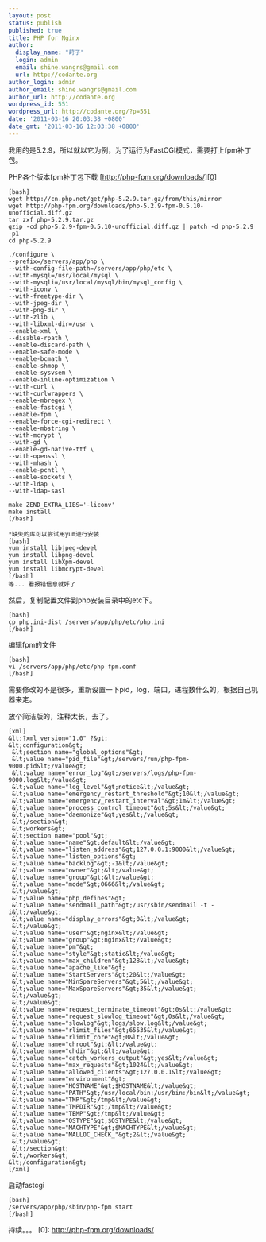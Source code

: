 ```yaml
---
layout: post
status: publish
published: true
title: PHP for Nginx
author:
  display_name: "莳子"
  login: admin
  email: shine.wangrs@gmail.com
  url: http://codante.org
author_login: admin
author_email: shine.wangrs@gmail.com
author_url: http://codante.org
wordpress_id: 551
wordpress_url: http://codante.org/?p=551
date: '2011-03-16 20:03:38 +0800'
date_gmt: '2011-03-16 12:03:38 +0800'
---
```



我用的是5.2.9，所以就以它为例，为了运行为FastCGI模式，需要打上fpm补丁包。

PHP各个版本fpm补丁包下载 [http://php-fpm.org/downloads/][0]

    [bash]
    wget http://cn.php.net/get/php-5.2.9.tar.gz/from/this/mirror
    wget http://php-fpm.org/downloads/php-5.2.9-fpm-0.5.10-unofficial.diff.gz
    tar zxf php-5.2.9.tar.gz
    gzip -cd php-5.2.9-fpm-0.5.10-unofficial.diff.gz | patch -d php-5.2.9 -p1
    cd php-5.2.9
    
    ./configure \
    --prefix=/servers/app/php \
    --with-config-file-path=/servers/app/php/etc \
    --with-mysql=/usr/local/mysql \
    --with-mysqli=/usr/local/mysql/bin/mysql_config \
    --with-iconv \
    --with-freetype-dir \
    --with-jpeg-dir \
    --with-png-dir \
    --with-zlib \
    --with-libxml-dir=/usr \
    --enable-xml \
    --disable-rpath \
    --enable-discard-path \
    --enable-safe-mode \
    --enable-bcmath \
    --enable-shmop \
    --enable-sysvsem \
    --enable-inline-optimization \
    --with-curl \
    --with-curlwrappers \
    --enable-mbregex \
    --enable-fastcgi \
    --enable-fpm \
    --enable-force-cgi-redirect \
    --enable-mbstring \
    --with-mcrypt \
    --with-gd \
    --enable-gd-native-ttf \
    --with-openssl \
    --with-mhash \
    --enable-pcntl \
    --enable-sockets \
    --with-ldap \
    --with-ldap-sasl
    
    make ZEND_EXTRA_LIBS='-liconv'
    make install
    [/bash]
    
    *缺失的库可以尝试用yum进行安装
    [bash]
    yum install libjpeg-devel
    yum install libpng-devel
    yum install libXpm-devel
    yum install libmcrypt-devel
    [/bash]
    等... 看报错信息就好了

然后，复制配置文件到php安装目录中的etc下。

    [bash]
    cp php.ini-dist /servers/app/php/etc/php.ini
    [/bash]

编辑fpm的文件

    [bash]
    vi /servers/app/php/etc/php-fpm.conf
    [/bash]

需要修改的不是很多，重新设置一下pid，log，端口，进程数什么的，根据自己机器来定。

放个简洁版的，注释太长，去了。

    [xml]
    &lt;?xml version="1.0" ?&gt;
    &lt;configuration&gt;
     &lt;section name="global_options"&gt;
     &lt;value name="pid_file"&gt;/servers/run/php-fpm-9000.pid&lt;/value&gt;
     &lt;value name="error_log"&gt;/servers/logs/php-fpm-9000.log&lt;/value&gt;
     &lt;value name="log_level"&gt;notice&lt;/value&gt;
     &lt;value name="emergency_restart_threshold"&gt;10&lt;/value&gt;
     &lt;value name="emergency_restart_interval"&gt;1m&lt;/value&gt;
     &lt;value name="process_control_timeout"&gt;5s&lt;/value&gt;
     &lt;value name="daemonize"&gt;yes&lt;/value&gt;
     &lt;/section&gt;
     &lt;workers&gt;
     &lt;section name="pool"&gt;
     &lt;value name="name"&gt;default&lt;/value&gt;
     &lt;value name="listen_address"&gt;127.0.0.1:9000&lt;/value&gt;
     &lt;value name="listen_options"&gt;
     &lt;value name="backlog"&gt;-1&lt;/value&gt;
     &lt;value name="owner"&gt;&lt;/value&gt;
     &lt;value name="group"&gt;&lt;/value&gt;
     &lt;value name="mode"&gt;0666&lt;/value&gt;
     &lt;/value&gt;
     &lt;value name="php_defines"&gt;
     &lt;value name="sendmail_path"&gt;/usr/sbin/sendmail -t -i&lt;/value&gt;
     &lt;value name="display_errors"&gt;0&lt;/value&gt;
     &lt;/value&gt;
     &lt;value name="user"&gt;nginx&lt;/value&gt;
     &lt;value name="group"&gt;nginx&lt;/value&gt;
     &lt;value name="pm"&gt;
     &lt;value name="style"&gt;static&lt;/value&gt;
     &lt;value name="max_children"&gt;128&lt;/value&gt;
     &lt;value name="apache_like"&gt;
     &lt;value name="StartServers"&gt;20&lt;/value&gt;
     &lt;value name="MinSpareServers"&gt;5&lt;/value&gt;
     &lt;value name="MaxSpareServers"&gt;35&lt;/value&gt;
     &lt;/value&gt;
     &lt;/value&gt;
     &lt;value name="request_terminate_timeout"&gt;0s&lt;/value&gt;
     &lt;value name="request_slowlog_timeout"&gt;0s&lt;/value&gt;
     &lt;value name="slowlog"&gt;logs/slow.log&lt;/value&gt;
     &lt;value name="rlimit_files"&gt;65535&lt;/value&gt;
     &lt;value name="rlimit_core"&gt;0&lt;/value&gt;
     &lt;value name="chroot"&gt;&lt;/value&gt;
     &lt;value name="chdir"&gt;&lt;/value&gt;
     &lt;value name="catch_workers_output"&gt;yes&lt;/value&gt;
     &lt;value name="max_requests"&gt;1024&lt;/value&gt;
     &lt;value name="allowed_clients"&gt;127.0.0.1&lt;/value&gt;
     &lt;value name="environment"&gt;
     &lt;value name="HOSTNAME"&gt;$HOSTNAME&lt;/value&gt;
     &lt;value name="PATH"&gt;/usr/local/bin:/usr/bin:/bin&lt;/value&gt;
     &lt;value name="TMP"&gt;/tmp&lt;/value&gt;
     &lt;value name="TMPDIR"&gt;/tmp&lt;/value&gt;
     &lt;value name="TEMP"&gt;/tmp&lt;/value&gt;
     &lt;value name="OSTYPE"&gt;$OSTYPE&lt;/value&gt;
     &lt;value name="MACHTYPE"&gt;$MACHTYPE&lt;/value&gt;
     &lt;value name="MALLOC_CHECK_"&gt;2&lt;/value&gt;
     &lt;/value&gt;
     &lt;/section&gt;
     &lt;/workers&gt;
    &lt;/configuration&gt;
    [/xml]

启动fastcgi

    [bash]
    /servers/app/php/sbin/php-fpm start
    [/bash]





持续。。。
[0]: http://php-fpm.org/downloads/